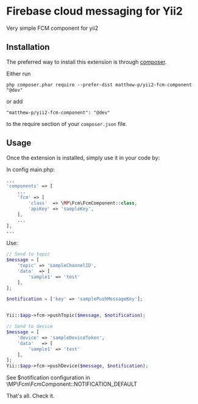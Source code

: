 Firebase cloud messaging for Yii2
===========================
Very simple FCM component for yii2

Installation
------------

The preferred way to install this extension is through [composer](http://getcomposer.org/download/).

Either run

```
php composer.phar require --prefer-dist matthew-p/yii2-fcm-component "@dev"
```

or add

```
"matthew-p/yii2-fcm-component": "@dev"
```

to the require section of your `composer.json` file.

Usage
-----

Once the extension is installed, simply use it in your code by:

In config main.php:
```php
...
'components' => [
    ...
    'fcm' => [
        'class'  => \MP\Fcm\FcmComponent::class,
        'apiKey' => 'sampleKey',
    ],
    ...
],
...
```

Use:
```php
// Send to topic
$message = [
    'topic' => 'sampleChannelID',
    'data'  => [
        'sample1' => 'test'
    ],
];

$notification = ['key' => 'samplePushMessageKey'];


Yii::$app->fcm->pushTopic($message, $notification);

// Send to device
$message = [
    'device' => 'sampleDeviceToken',
    'data'   => [
        'sample1' => 'test'
    ],
];
Yii::$app->fcm->pushDevice($message, $notification);
```

See $notification configuration in \MP\Fcm\FcmComponent::NOTIFICATION_DEFAULT

That's all. Check it.